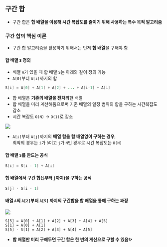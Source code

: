 ## 구간 합
- 구간 합은 **합 배열을 이용해 시간 복잡도를 줄이기 위해 사용하는 특수 목적 알고리즘**

### 구간 합의 핵심 이론
- 구간 합 알고리즘을 활용하기 위해서는 먼저 **합 배열**을 구해야 함

#### 합 배열 `S` 정의
- 배열 `A`가 있을 때 합 배열 `S`는 아래와 같이 정의 가능
- `A[0]`부터 `A[i]`까지의 합
``` java
S[i] = A[0] + A[1] + A[2] + ... + A[i-1] + A[i]
```
- 합 배열은 **기존의 배열을 전처리**한 배열
- 합 배열을 미리 계산해둠으로써 기존 배열의 일정 범위의 합을 구하는 시간복잡도 감소
- 시간 복잡도 `O(N)` -> `O(1)`로 감소
<img src = "https://velog.velcdn.com/images/lefoa-98/post/4928a546-b1da-48b6-9aca-430cdbf6c175/image.png">

- `A[i]`부터 `A[j]`까지의 **배열 합을 합 배열없이 구하는 경우**,  
  최악의 경우는 `i`가 `0`이고 `j`가 `N`인 경우로 시간 복잡도는 `O(N)`

#### 합 배열 `S`를 만드는 공식
```java
S[i] = S[i - 1] + A[i]
```
#### 합 배열에서 구간 합(`i`부터 `j`까지)을 구하는 공식
```java
S[j] - S[i - 1]
```

#### 배열 `A`의 `A[2]`부터 `A[5]` 까지의 구간합을 합 배열을 통해 구하는 과정
<img src = "https://blog.kakaocdn.net/dn/bcrOmh/btsDdGDjRnD/EQEOvqmkwu7M02t8HmxcrK/img.png">

```
S[5] = A[0] + A[1] + A[2] + A[3] + A[4] + A[5]
S[1] = A[0] + A[1]
S[5] - S[1] = A[2] + A[3] + A[4] + A[5]
```

- **합 배열만 미리 구해두면 구간 합은 한 번의 계산으로 구할 수 있음✨**



